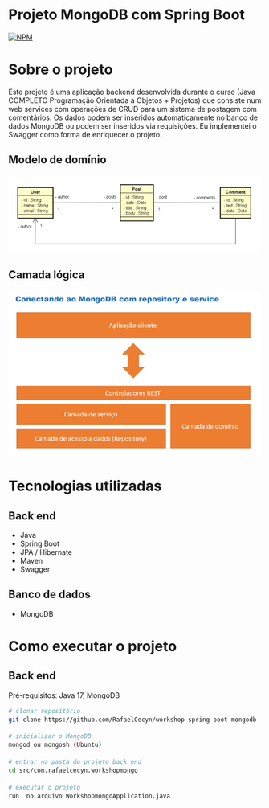 # Projeto MongoDB com Spring Boot
[![NPM](https://img.shields.io/npm/l/react)](https://github.com/RafaelCecyn/workshop-spring-boot-mongodb/blob/main/LICENSE)

# Sobre o projeto
Este projeto é uma aplicação backend desenvolvida durante o curso (Java COMPLETO Programação Orientada a Objetos + Projetos) que consiste num web services com operações de CRUD para um sistema de postagem com comentários. Os dados podem ser inseridos automaticamente no banco de dados MongoDB ou podem ser inseridos via requisições. Eu implementei o Swagger como forma de enriquecer o projeto.

## Modelo de domínio
![Modelo Conceitual](https://github.com/RafaelCecyn/workshop-spring-boot-mongodb/blob/main/assets/Modelo_de_Dominio.png)

## Camada lógica
![Modelo Conceitual](https://github.com/RafaelCecyn/workshop-spring-boot-mongodb/blob/main/assets/Modelo_Logico.png)


# Tecnologias utilizadas
## Back end
- Java
- Spring Boot
- JPA / Hibernate
- Maven
- Swagger

## Banco de dados
- MongoDB

# Como executar o projeto

## Back end
Pré-requisitos: Java 17, MongoDB

```bash
# clonar repositório
git clone https://github.com/RafaelCecyn/workshop-spring-boot-mongodb

# inicializar o MongoDB
mongod ou mongosh (Ubuntu)

# entrar na pasta do projeto back end
cd src/com.rafaelcecyn.workshopmongo

# executar o projeto
run  no arquivo WorkshopmongoApplication.java
```
